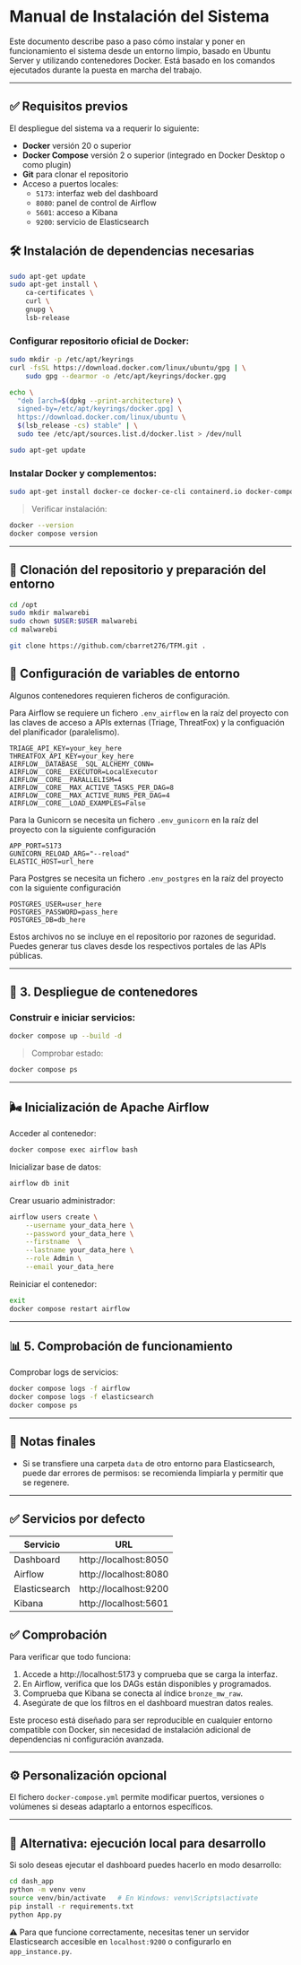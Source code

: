 
# Manual de Instalación del Sistema

Este documento describe paso a paso cómo instalar y poner en funcionamiento el sistema desde un entorno limpio, basado en Ubuntu Server y utilizando contenedores Docker. Está basado en los comandos ejecutados durante la puesta en marcha del trabajo.

---

## ✅ Requisitos previos

El despliegue del sistema va a requerir lo siguiente:

- **Docker** versión 20 o superior
- **Docker Compose** versión 2 o superior (integrado en Docker Desktop o como plugin)
- **Git** para clonar el repositorio
- Acceso a puertos locales:
  - `5173`: interfaz web del dashboard
  - `8080`: panel de control de Airflow
  - `5601`: acceso a Kibana
  - `9200`: servicio de Elasticsearch


## 🛠️ Instalación de dependencias necesarias

```bash
sudo apt-get update
sudo apt-get install \
    ca-certificates \
    curl \
    gnupg \
    lsb-release
```

### Configurar repositorio oficial de Docker:

```bash
sudo mkdir -p /etc/apt/keyrings
curl -fsSL https://download.docker.com/linux/ubuntu/gpg | \
    sudo gpg --dearmor -o /etc/apt/keyrings/docker.gpg

echo \
  "deb [arch=$(dpkg --print-architecture) \
  signed-by=/etc/apt/keyrings/docker.gpg] \
  https://download.docker.com/linux/ubuntu \
  $(lsb_release -cs) stable" | \
  sudo tee /etc/apt/sources.list.d/docker.list > /dev/null

sudo apt-get update
```

### Instalar Docker y complementos:

```bash
sudo apt-get install docker-ce docker-ce-cli containerd.io docker-compose-plugin
```

> Verificar instalación:

```bash
docker --version
docker compose version
```

---

## 📁 Clonación del repositorio y preparación del entorno

```bash
cd /opt
sudo mkdir malwarebi
sudo chown $USER:$USER malwarebi
cd malwarebi

git clone https://github.com/cbarret276/TFM.git .
```

## 🔐 Configuración de variables de entorno

Algunos contenedores requieren ficheros de configuración. 

Para Airflow se requiere un fichero `.env_airflow` en la raíz del proyecto con las claves de acceso a APIs externas (Triage, ThreatFox) y la configuación del planificador (paralelismo). 

```.env_airflow
TRIAGE_API_KEY=your_key_here
THREATFOX_API_KEY=your_key_here
AIRFLOW__DATABASE__SQL_ALCHEMY_CONN=
AIRFLOW__CORE__EXECUTOR=LocalExecutor
AIRFLOW__CORE__PARALLELISM=4
AIRFLOW__CORE__MAX_ACTIVE_TASKS_PER_DAG=8
AIRFLOW__CORE__MAX_ACTIVE_RUNS_PER_DAG=4
AIRFLOW__CORE__LOAD_EXAMPLES=False
```

Para la Gunicorn se necesita un fichero `.env_gunicorn` en la raíz del proyecto con la siguiente configuración

```.env_gunicorn
APP_PORT=5173
GUNICORN_RELOAD_ARG="--reload"
ELASTIC_HOST=url_here
```

Para Postgres se necesita un fichero `.env_postgres` en la raíz del proyecto con la siguiente configuración

```.env_postgres
POSTGRES_USER=user_here
POSTGRES_PASSWORD=pass_here
POSTGRES_DB=db_here
```

Estos archivos no se incluye en el repositorio por razones de seguridad. Puedes generar tus claves desde los respectivos portales de las APIs públicas.

---

## 🔧 3. Despliegue de contenedores

### Construir e iniciar servicios:

```bash
docker compose up --build -d
```

> Comprobar estado:

```bash
docker compose ps
```

---

## 🌬️ Inicialización de Apache Airflow

Acceder al contenedor:

```bash
docker compose exec airflow bash
```

Inicializar base de datos:

```bash
airflow db init
```

Crear usuario administrador:

```bash
airflow users create \
    --username your_data_here \
    --password your_data_here \
    --firstname  \
    --lastname your_data_here \
    --role Admin \
    --email your_data_here
```

Reiniciar el contenedor:

```bash
exit
docker compose restart airflow
```

---

## 📊 5. Comprobación de funcionamiento

Comprobar logs de servicios:

```bash
docker compose logs -f airflow
docker compose logs -f elasticsearch
docker compose ps
```

---


## 🧠 Notas finales

- Si se transfiere una carpeta `data` de otro entorno para Elasticsearch, puede dar errores de permisos: se recomienda limpiarla y permitir que se regenere.


---

## ✅ Servicios por defecto

| Servicio     | URL                        |
|--------------|----------------------------|
| Dashboard    | http://localhost:8050      |
| Airflow      | http://localhost:8080      |
| Elasticsearch| http://localhost:9200      |
| Kibana       | http://localhost:5601      |


## ✅ Comprobación

Para verificar que todo funciona:

1. Accede a http://localhost:5173 y comprueba que se carga la interfaz.
2. En Airflow, verifica que los DAGs están disponibles y programados.
3. Comprueba que Kibana se conecta al índice `bronze_mw_raw`.
4. Asegúrate de que los filtros en el dashboard muestran datos reales.


Este proceso está diseñado para ser reproducible en cualquier entorno compatible con Docker, sin necesidad de instalación adicional de dependencias ni configuración avanzada.


---

## ⚙️ Personalización opcional

El fichero `docker-compose.yml` permite modificar puertos, versiones o volúmenes si deseas adaptarlo a entornos específicos.

---

## 🧪 Alternativa: ejecución local para desarrollo

Si solo deseas ejecutar el dashboard puedes hacerlo en modo desarrollo:

```bash
cd dash_app
python -m venv venv
source venv/bin/activate   # En Windows: venv\Scripts\activate
pip install -r requirements.txt
python App.py
```

⚠️ Para que funcione correctamente, necesitas tener un servidor Elasticsearch accesible en `localhost:9200` o configurarlo en `app_instance.py`.
